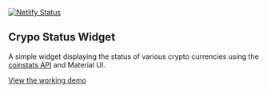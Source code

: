 [![Netlify Status](https://api.netlify.com/api/v1/badges/178cc395-e79b-4047-889a-c6889eaa2568/deploy-status)](https://app.netlify.com/sites/cryptostatuswidget/deploys)

## Crypo Status Widget

A simple widget displaying the status of various crypto currencies using the [coinstats API](https://apidocs.coinstats.app/) and Material UI.

[View the working demo](https://cryptostatuswidget.netlify.app/search/)
